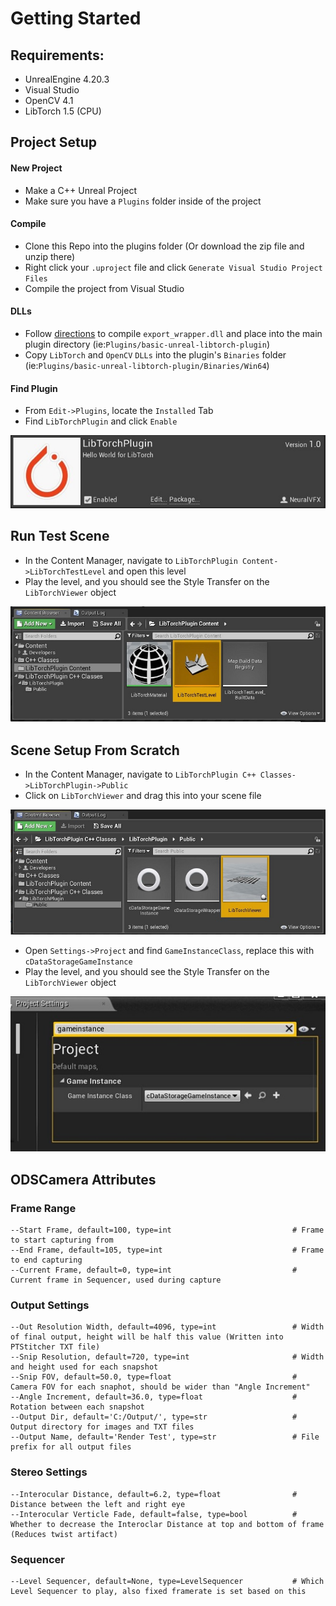 
# Getting Started

## Requirements:
- UnrealEngine 4.20.3
- Visual Studio
- OpenCV 4.1
- LibTorch 1.5 (CPU)


## Project Setup

#### New Project
- Make a C++ Unreal Project 
- Make sure you have a `Plugins` folder inside of the project

#### Compile
- Clone this Repo into the plugins folder (Or download the zip file and unzip there)
- Right click your `.uproject` file and click `Generate Visual Studio Project Files`
- Compile the project from Visual Studio

#### DLLs
- Follow [directions](https://github.com/NeuralVFX/basic-libtorch-dll ) to compile `export_wrapper.dll` and place into the main plugin directory (ie:`Plugins/basic-unreal-libtorch-plugin`)
- Copy `LibTorch` and `OpenCV` `DLLs` into the plugin's `Binaries` folder (ie:`Plugins/basic-unreal-libtorch-plugin/Binaries/Win64`)

#### Find Plugin
- From `Edit->Plugins`, locate the `Installed` Tab
- Find `LibTorchPlugin` and click `Enable`

![](Images/plugin_a.jpg)


## Run Test Scene

- In the Content Manager, navigate to `LibTorchPlugin Content->LibTorchTestLevel` and open this level
- Play the level, and you should see the Style Transfer on the `LibTorchViewer` object

![](Images/level.jpg)


## Scene Setup From Scratch

- In the Content Manager, navigate to `LibTorchPlugin C++ Classes->LibTorchPlugin->Public`
- Click on `LibTorchViewer` and drag this into your scene file

![](Images/viewer.jpg)

- Open `Settings->Project` and find `GameInstanceClass`, replace this with `cDataStorageGameInstance`
- Play the level, and you should see the Style Transfer on the `LibTorchViewer` object

![](Images/project_settings.jpg)





## ODSCamera Attributes

### Frame Range
```
--Start Frame, default=100, type=int                           # Frame to start capturing from
--End Frame, default=105, type=int                             # Frame to end capturing
--Current Frame, default=0, type=int                           # Current frame in Sequencer, used during capture
```
### Output Settings
```
--Out Resolution Width, default=4096, type=int                 # Width of final output, height will be half this value (Written into PTStitcher TXT file)
--Snip Resolution, default=720, type=int                       # Width and height used for each snapshot
--Snip FOV, default=50.0, type=float                           # Camera FOV for each snaphot, should be wider than "Angle Increment"
--Angle Increment, default=36.0, type=float                    # Rotation between each snapshot
--Output Dir, default='C:/Output/', type=str                   # Output directory for images and TXT files
--Output Name, default='Render Test', type=str                 # File prefix for all output files
```
### Stereo Settings
```
--Interocular Distance, default=6.2, type=float                # Distance between the left and right eye
--Interocular Verticle Fade, default=false, type=bool          # Whether to decrease the Interoclar Distance at top and bottom of frame (Reduces twist artifact)
```
### Sequencer
```
--Level Sequencer, default=None, type=LevelSequencer           # Which Level Sequencer to play, also fixed framerate is set based on this
```
